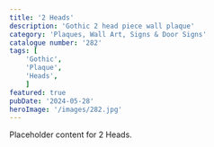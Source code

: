 ```yaml
---
title: '2 Heads'
description: 'Gothic 2 head piece wall plaque'
category: 'Plaques, Wall Art, Signs & Door Signs'
catalogue number: '282'
tags: [
    'Gothic', 
    'Plaque', 
    'Heads',
    ]
featured: true
pubDate: '2024-05-28'
heroImage: '/images/282.jpg'
---
```


Placeholder content for 2 Heads.